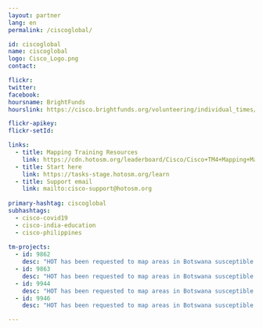 ```yaml
---
layout: partner
lang: en
permalink: /ciscoglobal/

id: ciscoglobal
name: ciscoglobal
logo: Cisco_Logo.png
contact:

flickr: 
twitter: 
facebook: 
hoursname: BrightFunds
hourslink: https://cisco.brightfunds.org/volunteering/individual_times/new?organization_id=301063

flickr-apikey: 
flickr-setId: 

links:
  - title: Mapping Training Resources
    link: https://cdn.hotosm.org/leaderboard/Cisco/Cisco+TM4+Mapping+Materials.zip
  - title: Start here
    link: https://tasks-stage.hotosm.org/learn
  - title: Support email
    link: mailto:cisco-support@hotosm.org
    
primary-hashtag: ciscoglobal
subhashtags:
  - cisco-covid19
  - cisco-india-education
  - cisco-philippines
  
tm-projects:
  - id: 9862
    desc: "HOT has been requested to map areas in Botswana susceptible to, or identified as impacted, by the COVID-19 outbreak. Please join our global effort to help control this disease by mapping on this project."
  - id: 9863
    desc: "HOT has been requested to map areas in Botswana susceptible to, or identified as impacted, by the COVID-19 outbreak. Please join our global effort to help control this disease by mapping on this project."
  - id: 9944
    desc: "HOT has been requested to map areas in Botswana susceptible to, or identified as impacted, by the COVID-19 outbreak. Please join our global effort to help control this disease by mapping on this project."
  - id: 9946
    desc: "HOT has been requested to map areas in Botswana susceptible to, or identified as impacted, by the COVID-19 outbreak. Please join our global effort to help control this disease by mapping on this project."

---
```


